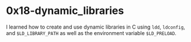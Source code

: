 # 0x18-dynamic_libraries

I learned how to create and use dynamic libraries in C using `ldd`, `ldconfig`, and `$LD_LIBRARY_PATH` as well as the environment variable `$LD_PRELOAD`.
